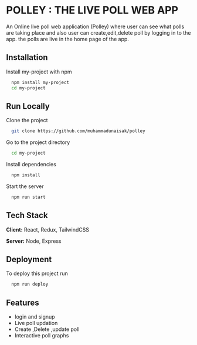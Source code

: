 
# POLLEY : THE LIVE POLL WEB APP

An Online live poll web application (Polley) where user can see what polls are taking place and also user can create,edit,delete poll by logging in to the app. the polls are live in the home page of the app.


## Installation

Install my-project with npm

```bash
  npm install my-project
  cd my-project
```
    
## Run Locally

Clone the project

```bash
  git clone https://github.com/muhammadunaisak/polley
```

Go to the project directory

```bash
  cd my-project
```

Install dependencies

```bash
  npm install
```

Start the server

```bash
  npm run start
```


## Tech Stack

**Client:** React, Redux, TailwindCSS

**Server:** Node, Express


## Deployment

To deploy this project run

```bash
  npm run deploy
```


## Features

- login and signup
- Live poll updation
- Create ,Delete ,update poll
- Interactive poll graphs

